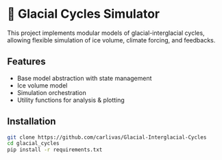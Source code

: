 # 🧊 Glacial Cycles Simulator

This project implements modular models of glacial-interglacial cycles, allowing flexible simulation of ice volume, climate forcing, and feedbacks.

## Features
- Base model abstraction with state management
- Ice volume model
- Simulation orchestration
- Utility functions for analysis & plotting

## Installation
```bash
git clone https://github.com/carlivas/Glacial-Interglacial-Cycles
cd glacial_cycles
pip install -r requirements.txt

